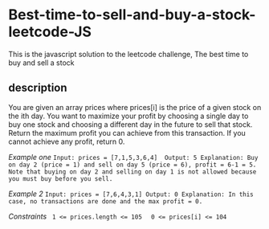 # Best-time-to-sell-and-buy-a-stock-leetcode-JS
This is the javascript solution to the leetcode challenge, The best time to buy and sell a stock

## description

You are given an array prices where prices[i] is the price of a given stock on the ith day.
You want to maximize your profit by choosing a single day to buy one stock and choosing a different day in the future to sell that stock.
Return the maximum profit you can achieve from this transaction. If you cannot achieve any profit, return 0.

*Example one*
`Input: prices = [7,1,5,3,6,4] 
Output: 5
Explanation: Buy on day 2 (price = 1) and sell on day 5 (price = 6), profit = 6-1 = 5.
Note that buying on day 2 and selling on day 1 is not allowed because you must buy before you sell.
`

*Example 2*
`Input: prices = [7,6,4,3,1]
Output: 0
Explanation: In this case, no transactions are done and the max profit = 0. `

*Constraints*
  <code>  1 <= prices.length <= 105 </code>
  <code> 0 <= prices[i] <= 104 </code>

